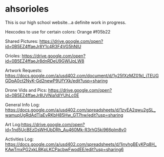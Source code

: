 # ahsorioles
This is our high school website...a definite work in progress.

Hexcodes to use for certain colors:
Orange #f05b22

Shared Pictures: https://drive.google.com/open?id=0B5EZ4ffaeJr8Y1c4R3F4VG5hNlU

Orioles: https://drive.google.com/open?id=0B5EZ4ffaeJr8dnRDeU9GWlJpLW8

Artwork Requests: https://docs.google.com/a/usd402.com/document/d/1y25fXzMZ01kI_jTEUGGDpA0ct2NyK-Gd2newP9UfYXk/edit?usp=sharing

Drone Vids and Pics: https://drive.google.com/open?id=0B5EZ4ffaeJr8UVNia1dIYUhLc0E

General Info Log: https://docs.google.com/a/usd402.com/spreadsheets/d/1zyEA2qwu2gSL_wamupUgRdAdTlaEvRKbH85Hw_GT7hw/edit?usp=sharing

Art Log:https://drive.google.com/open?id=1nd5UcBEzDsWHUbDRh_Au460Mk-R3rhG5ki966plm8v0 

Activities Log: https://docs.google.com/a/usd402.com/spreadsheets/d/1jnyhgBEyKPq8H_KAwTmxPG2xkLBKpLKCPacbwFwodEE/edit?usp=sharing6
